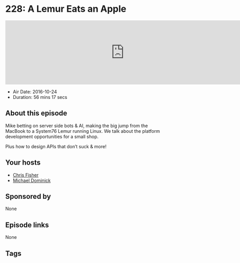 # 228: A Lemur Eats an Apple

<iframe src="https://player.fireside.fm/v2/MLf2ZzhC+YzaVDjCj?theme=dark" width="740" height="200" frameborder="0" scrolling="no"></iframe>

* Air Date: 2016-10-24
* Duration: 56 mins 17 secs

## About this episode

Mike betting on server side bots & AI, making the big jump from the MacBook to a System76 Lemur running Linux. We talk about the platform development opportunities for a small shop.

Plus how to design APIs that don’t suck & more!

## Your hosts
* [Chris Fisher](https://coder.show/hosts/chrislas)
* [Michael Dominick](https://coder.show/hosts/michael)

## Sponsored by

None



## Episode links

None



## Tags

